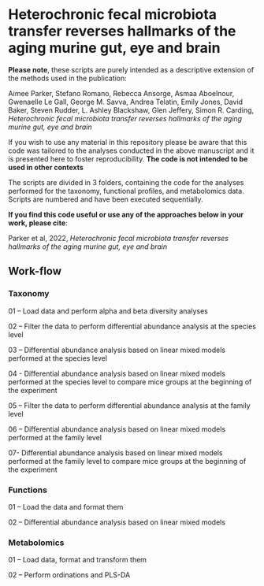 # Heterochronic fecal microbiota transfer reverses hallmarks of the aging murine gut, eye and brain

**Please note**, these scripts are purely intended as a descriptive extension of the methods used in the publication: 

Aimee Parker, Stefano Romano, Rebecca Ansorge, Asmaa Aboelnour, Gwenaelle Le Gall, George M. Savva, Andrea Telatin, Emily Jones, David Baker, Steven Rudder, L. Ashley Blackshaw, Glen Jeffery, Simon R. Carding, *Heterochronic fecal microbiota transfer reverses hallmarks of the aging murine gut, eye and brain*

If you wish to use any material in this repository please be aware that this code was tailored to the analyses conducted in the above manuscript and it is presented here to foster reproducibility. **The code is not intended to be used in other contexts**

 The scripts are divided in 3 folders, containing the code for the analyses performed for the taxonomy, functional profiles, and metabolomics data. Scripts are numbered and have been executed sequentially.

**If you find this code useful or use any of the approaches below in your work, please cite**:

Parker et al, 2022, *Heterochronic fecal microbiota transfer reverses hallmarks of the aging murine gut, eye and brain*

## Work-flow
### Taxonomy
01 – Load data and perform alpha and beta diversity analyses

02 – Filter the data to perform differential abundance analysis at the species level

03 – Differential abundance analysis based on linear mixed models performed at the species level

04 - Differential abundance analysis based on linear mixed models performed at the species level to compare mice groups at the beginning of the experiment

05 – Filter the data to perform differential abundance analysis at the family level

06 – Differential abundance analysis based on linear mixed models performed at the family level

07- Differential abundance analysis based on linear mixed models performed at the family level to compare mice groups at the beginning of the experiment

### Functions

01 – Load the data and format them

02 – Differential abundance analysis based on linear mixed models

### Metabolomics

01 – Load data, format and transform them

02 – Perform ordinations and PLS-DA
